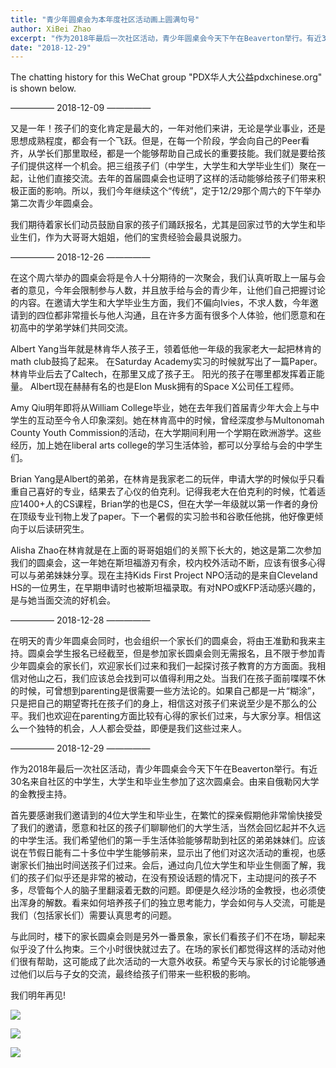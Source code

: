 ```yaml
---
title: "青少年圆桌会为本年度社区活动画上圆满句号"
author: XiBei Zhao
excerpt: "作为2018年最后一次社区活动，青少年圆桌会今天下午在Beaverton举行。有近30名来自社区的中学生，大学生和毕业生参加了这次圆桌会。与此活动中我们增加了家长圆桌会，家长们看孩子们不在场，聊起来似乎没了什么拘束。三个小时很快就过去了。在场的家长们都觉得这样的活动对他们很有帮助，这可能成了此次活动的一大意外收获。"
date: "2018-12-29"
---
```


The chatting history for this WeChat group "PDX华人大公益pdxchinese.org" is shown below.

—————  2018-12-09  —————

又是一年！孩子们的变化肯定是最大的，一年对他们来讲，无论是学业事业，还是思想成熟程度，都会有一个飞跃。但是，在每一个阶段，学会向自己的Peer看齐，从学长们那里取经，都是一个能够帮助自己成长的重要技能。我们就是要给孩子们提供这样一个机会。把三组孩子们（中学生，大学生和大学毕业生们）聚在一起，让他们直接交流。去年的首届圆桌会也证明了这样的活动能够给孩子们带来积极正面的影响。所以，我们今年继续这个“传统”，定于12/29那个周六的下午举办第二次青少年圆桌会。

我们期待着家长们动员鼓励自家的孩子们踊跃报名，尤其是回家过节的大学生和毕业生们，作为大哥哥大姐姐，他们的宝贵经验会最具说服力。

—————  2018-12-26  —————

在这个周六举办的圆桌会将是令人十分期待的一次聚会，我们认真听取上一届与会者的意见，今年会限制参与人数，并且放手给与会的青少年，让他们自己把握讨论的内容。在邀请大学生和大学毕业生方面，我们不偏向Ivies，不求人数，今年邀请到的四位都非常擅长与他人沟通，且在许多方面有很多个人体验，他们愿意和在初高中的学弟学妹们共同交流。

Albert Yang当年就是林肯华人孩子王，领着低他一年级的我家老大一起把林肯的math club鼓捣了起来。 在Saturday Academy实习的时候就写出了一篇Paper。 林肯毕业后去了Caltech，在那里又成了孩子王。 阳光的孩子在哪里都发挥着正能量。 Albert现在赫赫有名的也是Elon Musk拥有的Space X公司任工程师。

Amy Qiu明年即将从William College毕业，她在去年我们首届青少年大会上与中学生的互动至今令人印象深刻。她在林肯高中的时候，曾经深度参与Multonomah County Youth Commission的活动，在大学期间利用一个学期在欧洲游学。这些经历，加上她在liberal arts college的学习生活体验，都可以分享给与会的中学生们。

Brian Yang是Albert的弟弟，在林肯是我家老二的玩伴，申请大学的时候似乎只看重自己喜好的专业，结果去了心仪的伯克利。记得我老大在伯克利的时候，忙着适应1400+人的CS课程，Brian学的也是CS，但在大学一年级就以第一作者的身份在顶级专业刊物上发了paper。下一个暑假的实习脸书和谷歌任他挑，他好像更倾向于以后读研究生。

Alisha Zhao在林肯就是在上面的哥哥姐姐们的关照下长大的，她这是第二次参加我们的圆桌会，这一年她在斯坦福游刃有余，校内校外活动不断，应该有很多心得可以与弟弟妹妹分享。现在主持Kids First Project NPO活动的是来自Cleveland HS的一位男生，在早期申请时也被斯坦福录取。有对NPO或KFP活动感兴趣的，是与她当面交流的好机会。

—————  2018-12-28  —————

在明天的青少年圆桌会同时，也会组织一个家长们的圆桌会，将由王准勤和我来主持。圆桌会学生报名已经截至，但是参加家长圆桌会则无需报名，且不限于参加青少年圆桌会的家长们，欢迎家长们过来和我们一起探讨孩子教育的方方面面。我相信对他山之石，我们应该总会找到可以值得利用之处。当我们在孩子面前喋喋不休的时候，可曾想到parenting是很需要一些方法论的。如果自己都是一片“糊涂”，只是把自己的期望寄托在孩子们的身上，相信这对孩子们来说至少是不那么的公平。我们也欢迎在parenting方面比较有心得的家长们过来，与大家分享。相信这么一个独特的机会，人人都会受益，即便是我们这些过来人。

—————  2018-12-29  —————

作为2018年最后一次社区活动，青少年圆桌会今天下午在Beaverton举行。有近30名来自社区的中学生，大学生和毕业生参加了这次圆桌会。由来自俄勒冈大学的金教授主持。

首先要感谢我们邀请到的4位大学生和毕业生，在繁忙的探亲假期他非常愉快接受了我们的邀请，愿意和社区的孩子们聊聊他们的大学生活，当然会回忆起并不久远的中学生活。我们希望他们的第一手生活体验能够帮助到社区的弟弟妹妹们。应该说在节假日能有二十多位中学生能够前来，显示出了他们对这次活动的重视，也感谢家长们抽出时间送孩子们过来。会后，通过向几位大学生和毕业生侧面了解，我们的孩子们似乎还是非常的被动，在没有预设话题的情况下，主动提问的孩子不多，尽管每个人的脑子里翻滚着无数的问题。即便是久经沙场的金教授，也必须使出浑身的解数。看来如何培养孩子们的独立思考能力，学会如何与人交流，可能是我们（包括家长们）需要认真思考的问题。

与此同时，楼下的家长圆桌会则是另外一番景象，家长们看孩子们不在场，聊起来似乎没了什么拘束。三个小时很快就过去了。在场的家长们都觉得这样的活动对他们很有帮助，这可能成了此次活动的一大意外收获。希望今天与家长的讨论能够通过他们以后与子女的交流，最终给孩子们带来一些积极的影响。

我们明年再见!

![](https://res.cloudinary.com/dhngj18do/image/upload/f_auto,q_auto/v1/images/18417a5629d67dc41e89ffea059b9133)

![](https://res.cloudinary.com/dhngj18do/image/upload/f_auto,q_auto/v1/images/54c2b1f4480b763725596a2b8fd01ed9)

![](https://res.cloudinary.com/dhngj18do/image/upload/f_auto,q_auto/v1/images/4e9186bed91002fee193b56afb6f3c58)
